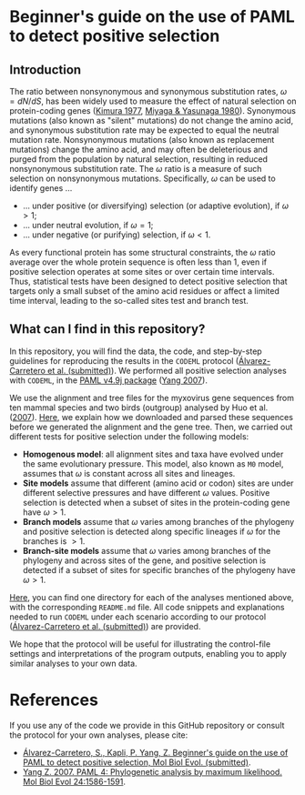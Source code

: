 # Beginner's guide on the use of PAML to detect positive selection 

## Introduction
The ratio between nonsynonymous and synonymous substitution rates,
$\omega=dN/dS$, has been widely used to measure the effect of natural
selection on protein-coding genes ([Kimura 1977](https://www.nature.com/articles/267275a0),
[Miyaga & Yasunaga 1980](https://link.springer.com/article/10.1007/BF01732067)).
Synonymous mutations (also known as "silent" mutations) do not change the amino acid, 
and synonymous substitution rate may be expected to equal the neutral mutation rate. 
Nonsynonymous mutations (also known as replacement mutations) change the amino acid, 
and may often be deleterious and purged from the population by natural selection, 
resulting in reduced nonsynonymous substitution rate. The $\omega$ ratio is a measure of 
such selection on nonsynonymous mutations.
Specifically, $\omega$ can be used to identify genes ...     

   * ... under positive (or diversifying) selection (or adaptive evolution), if $\omega>1$;   
   * ... under neutral evolution, if $\omega=1$;   
   * ... under negative (or purifying) selection, if $\omega<1$.   
   
As every functional protein has some structural constraints, the $\omega$ ratio average over 
the whole protein sequence is often less than 1, even if positive selection operates at some 
sites or over certain time intervals. Thus, statistical tests have been designed to detect positive 
selection that targets only a small subset of the amino acid residues or affect a limited time interval, 
leading to the so-called sites test and branch test.

## What can I find in this repository? 
In this repository, you will find the data, the code, and step-by-step guidelines for reproducing
the results in the `CODEML` protocol ([Álvarez-Carretero et al. (submitted)]()). 
We performed all positive selection analyses with `CODEML`, in the 
[PAML v4.9j package](http://abacus.gene.ucl.ac.uk/software/paml.html) 
([Yang 2007](https://academic.oup.com/mbe/article/24/8/1586/1103731)). 

We use the alignment and tree files for the myxovirus gene sequences from ten mammal species 
and two birds (outgroup) analysed by Huo et al. ([2007](https://pubmed.ncbi.nlm.nih.gov/17467195/)).
[Here](00_data), we explain how we downloaded and parsed these 
sequences before we generated the alignment and the gene tree. 
Then, we carried out different tests for positive selection under the following models:   

   * **Homogenous model**: all alignment
   sites and taxa have evolved under the same evolutionary pressure. 
   This model, also known as `M0` model, assumes that $\omega$ is constant across all sites and lineages.   
   * **Site models** assume that different (amino acid or codon) sites are under different selective pressures and 
   have different $\omega$ values. Positive selection is detected when a subset of sites in the protein-coding 
   gene have $\omega>1$.   
   * **Branch models** assume that $\omega$ varies among branches of the phylogeny and positive selection is detected 
   along specific lineages if $\omega$ for the branches is $>1$.   
   * **Branch-site models** assume that $\omega$ varies among branches of the phylogeny and across sites of the 
   gene, and positive selection is detected if a subset of sites for specific branches of the phylogeny have 
   $\omega>1$.   

[Here](01_protocol_analyses), you can find one directory for each of the analyses mentioned above, with 
the corresponding `README.md` file. All code snippets and explanations needed to run `CODEML` 
under each scenario according to our protocol ([Álvarez-Carretero et al. (submitted)]()) are provided. 

We hope that the protocol will be useful for illustrating the control-file settings and interpretations 
of the program outputs, enabling you to apply similar analyses to your own data.

# References 
If you use any of the code we provide in this GitHub repository or consult the protocol for your own 
analyses, please cite:   

   * [Álvarez-Carretero, S., Kapli, P. Yang, Z. Beginner's guide on the use of PAML to detect positive selection, Mol Biol Evol. (submitted)]().   
   * [Yang Z. 2007. PAML 4: Phylogenetic analysis by maximum likelihood. Mol Biol Evol 24:1586-1591](https://academic.oup.com/mbe/article/24/8/1586/1103731).   
   